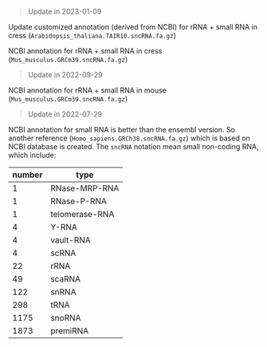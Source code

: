 > Update in 2023-01-09

Update customized annotation (derived from NCBI) for rRNA + small RNA in cress (`Arabidopsis_thaliana.TAIR10.sncRNA.fa.gz`)

NCBI annotation for rRNA + small RNA in cress (`Mus_musculus.GRCm39.sncRNA.fa.gz`)

> Update in 2022-09-29

NCBI annotation for rRNA + small RNA in mouse (`Mus_musculus.GRCm39.sncRNA.fa.gz`)

> Update in 2022-07-29

NCBI annotation for small RNA is better than the ensembl version. So another reference (`Homo_sapiens.GRCh38.sncRNA.fa.gz`) which is based on NCBI database is created.
The `sncRNA` notation mean small non-coding RNA, which include:

| number | type           |
| ------ | -------------- |
| 1      | RNase-MRP-RNA  |
| 1      | RNase-P-RNA    |
| 1      | telomerase-RNA |
| 4      | Y-RNA          |
| 4      | vault-RNA      |
| 4      | scRNA          |
| 22     | rRNA           |
| 49     | scaRNA         |
| 122    | snRNA          |
| 298    | tRNA           |
| 1175   | snoRNA         |
| 1873   | premiRNA       |

